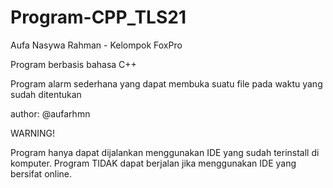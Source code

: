 # Program-CPP_TLS21

Aufa Nasywa Rahman - Kelompok FoxPro

Program berbasis bahasa C++ 

Program alarm sederhana yang dapat membuka suatu file pada waktu yang sudah ditentukan 

author: @aufarhmn

WARNING!

Program hanya dapat dijalankan menggunakan IDE yang sudah terinstall di komputer. 
Program TIDAK dapat berjalan jika menggunakan IDE yang bersifat online.
